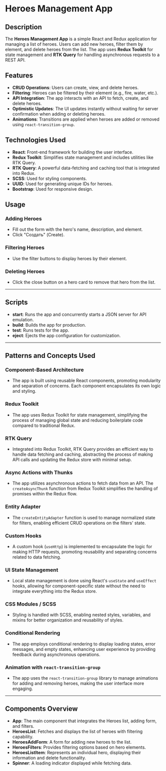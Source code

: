 # Heroes Management App

## Description

The **Heroes Management App** is a simple React and Redux application for managing a list of heroes. Users can add new heroes, filter them by element, and delete heroes from the list. The app uses **Redux Toolkit** for state management and **RTK Query** for handling asynchronous requests to a REST API.

## Features

- **CRUD Operations**: Users can create, view, and delete heroes.
- **Filtering**: Heroes can be filtered by their element (e.g., fire, water, etc.).
- **API Integration**: The app interacts with an API to fetch, create, and delete heroes.
- **Optimistic Updates**: The UI updates instantly without waiting for server confirmation when adding or deleting heroes.
- **Animations**: Transitions are applied when heroes are added or removed using `react-transition-group`.

## Technologies Used

- **React**: Front-end framework for building the user interface.
- **Redux Toolkit**: Simplifies state management and includes utilities like RTK Query.
- **RTK Query**: A powerful data-fetching and caching tool that is integrated into Redux.
- **SCSS**: Used for styling components.
- **UUID**: Used for generating unique IDs for heroes.
- **Bootstrap**: Used for responsive design.

## Usage

### Adding Heroes
- Fill out the form with the hero's name, description, and element.
- Click "Создать" (Create).

### Filtering Heroes
- Use the filter buttons to display heroes by their element.

### Deleting Heroes
- Click the close button on a hero card to remove that hero from the list.

---

## Scripts

- **start**: Runs the app and concurrently starts a JSON server for API emulation.
- **build**: Builds the app for production.
- **test**: Runs tests for the app.
- **eject**: Ejects the app configuration for customization.

---

## Patterns and Concepts Used

### Component-Based Architecture
- The app is built using reusable React components, promoting modularity and separation of concerns. Each component encapsulates its own logic and styling.

### Redux Toolkit
- The app uses Redux Toolkit for state management, simplifying the process of managing global state and reducing boilerplate code compared to traditional Redux.

### RTK Query
- Integrated into Redux Toolkit, RTK Query provides an efficient way to handle data fetching and caching, abstracting the process of making API calls and updating the Redux store with minimal setup.

### Async Actions with Thunks
- The app utilizes asynchronous actions to fetch data from an API. The `createAsyncThunk` function from Redux Toolkit simplifies the handling of promises within the Redux flow.

### Entity Adapter
- The `createEntityAdapter` function is used to manage normalized state for filters, enabling efficient CRUD operations on the filters' state.

### Custom Hooks
- A custom hook (`useHttp`) is implemented to encapsulate the logic for making HTTP requests, promoting reusability and separating concerns related to data fetching.

### UI State Management
- Local state management is done using React's `useState` and `useEffect` hooks, allowing for component-specific state without the need to integrate everything into the Redux store.

### CSS Modules / SCSS
- Styling is handled with SCSS, enabling nested styles, variables, and mixins for better organization and reusability of styles.

### Conditional Rendering
- The app employs conditional rendering to display loading states, error messages, and empty states, enhancing user experience by providing feedback during asynchronous operations.

### Animation with `react-transition-group`
- The app uses the `react-transition-group` library to manage animations for adding and removing heroes, making the user interface more engaging.

---

## Components Overview

- **App**: The main component that integrates the Heroes list, adding form, and filters.
- **HeroesList**: Fetches and displays the list of heroes with filtering capability.
- **HeroesAddForm**: A form for adding new heroes to the list.
- **HeroesFilters**: Provides filtering options based on hero elements.
- **HeroesListItem**: Represents an individual hero, displaying their information and delete functionality.
- **Spinner**: A loading indicator displayed while fetching data.
